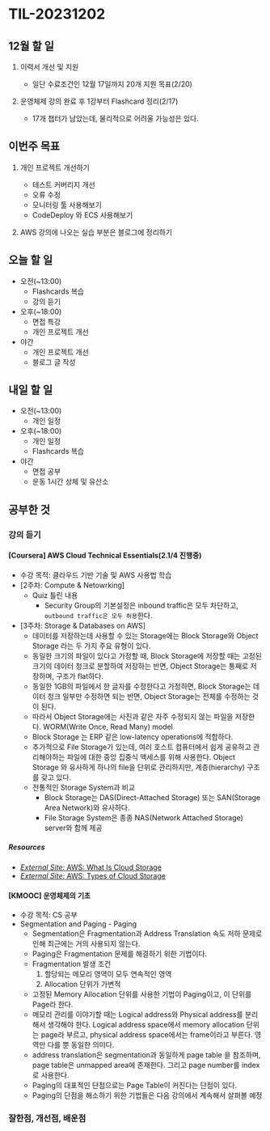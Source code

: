 # TIL-20231202

## 12월 할 일

1. 이력서 개선 및 지원

   - 일단 수료조건인 12월 17일까지 20개 지원 목표(2/20)

2. 운영체제 강의 완료 후 1강부터 Flashcard 정리(2/17)

   - 17개 챕터가 남았는데, 물리적으로 어려울 가능성은 있다.

## 이번주 목표

1. 개인 프로젝트 개선하기
  
   - 테스트 커버리지 개선
   - 오류 수정
   - 모니터링 툴 사용해보기
   - CodeDeploy 와 ECS 사용해보기

2. AWS 강의에 나오는 실습 부분은 블로그에 정리하기

## 오늘 할 일

- 오전(~13:00)
  - Flashcards 복습
  - 강의 듣기
- 오후(~18:00)
  - 면접 특강
  - 개인 프로젝트 개선
- 야간
  - 개인 프로젝트 개선
  - 블로그 글 작성

## 내일 할 일

- 오전(~13:00)
  - 개인 일정
- 오후(~18:00)
  - 개인 일정
  - Flashcards 복습
- 야간
  - 면접 공부
  - 운동 1시간 상체 및 유산소

## 공부한 것

### 강의 듣기

#### [Coursera] AWS Cloud Technical Essentials(2.1/4 진행중)

- 수강 목적: 클라우드 기반 기술 및 AWS 사용법 학습
- [2주차: Compute & Netowrking]
  - Quiz 틀린 내용
    - Security Group의 기본설정은 inbound traffic은 모두 차단하고, `outbound traffic은 모두 허용`한다.
- [3주차: Storage & Databases on AWS]
  - 데이터를 저장하는데 사용할 수 있는 Storage에는 Block Storage와 Object Storage 라는 두 가지 주요 유형이 있다.
  - 동일한 크기의 파일이 있다고 가정할 때, Block Storage에 저장할 때는 고정된 크기의 데이터 청크로 분할하여 저장하는 반면, Object Storage는 통째로 저장하며, 구조가 flat하다.
  - 동일한 1GB의 파일에서 한 글자를 수정한다고 가정하면, Block Storage는 데이터 청크 일부만 수정하면 되는 반면, Object Storage는 전체를 수정하는 것이 된다.
  - 따라서 Object Storage에는 사진과 같은 자주 수정되지 않는 파일을 저장한다. WORM(Write Once, Read Many) model
  - Block Storage 는 ERP 같은 low-latency operations에 적합하다.
  - 추가적으로 File Storage가 있는데, 여러 호스트 컴퓨터에서 쉽게 공유하고 관리해야하는 파일에 대한 중앙 집중식 액세스를 위해 사용한다. Object Storage 와 유사하게 하나의 file을 단위로 관리하지만, 계층(hierarchy) 구조를 갖고 있다.
  - 전통적인 Storage System과 비교
    - Block Storage는 DAS(Direct-Attached Storage) 또는 SAN(Storage Area Network)와 유사하다.
    - File Storage System은 종종 NAS(Network Attached Storage) server와 함께 제공

##### Resources

- [_External Site:_ AWS: What Is Cloud Storage](https://aws.amazon.com/what-is-cloud-storage/)
- [_External Site:_ AWS: Types of Cloud Storage](https://aws.amazon.com/what-is-cloud-object-storage/#types)

#### [KMOOC] 운영체제의 기초

- 수강 목적: CS 공부
- Segmentation and Paging - Paging
  - Segmentation은 Fragmentation과 Address Translation 속도 저하 문제로 인해 최근에는 거의 사용되지 않는다.
  - Paging은 Fragmentation 문제를 해결하기 위한 기법이다.
  - Fragmentation 발생 조건
    1. 할당되는 메모리 영역이 모두 연속적인 영역
    2. Allocation 단위가 가변적
  - 고정된 Memory Allocation 단위를 사용한 기법이 Paging이고, 이 단위를 Page라 한다.
  - 메모리 관리를 이야기할 때는 Logical address와 Physical address를 분리해서 생각해야 한다. Logical address space에서 memory allocation 단위는 page라 부르고, physical address space에서는 frame이라고 부른다. 영역만 다를 뿐 동일한 의미다.
  - address translation은 segmentation과 동일하게 page table 을 참조하며, page table은 unmapped area에 존재한다. 그리고 page number를 index로 사용한다.
  - Paging의 대표적인 단점으로는 Page Table이 커진다는 단점이 있다.
  - Paging의 단점을 해소하기 위한 기법들은 다음 강의에서 계속해서 살펴볼 예정

### 잘한점, 개선점, 배운점
